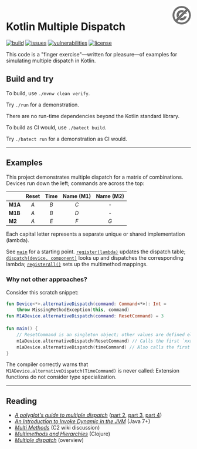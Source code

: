 <a href="./LICENSE.md">
<img src="./images/public-domain.png" alt="Public Domain" align="right"/>
</a>

# Kotlin Multiple Dispatch

[![build](https://github.com/binkley/kotlin-multiple-dispatch/workflows/build/badge.svg)](https://github.com/binkley/kotlin-multiple-dispatch/actions)
[![issues](https://img.shields.io/github/issues/binkley/kotlin-multiple-dispatch.svg)](https://github.com/binkley/kotlin-multiple-dispatch/issues/)
[![vulnerabilities](https://snyk.io/test/github/binkley/kotlin-multiple-dispatch/badge.svg)](https://snyk.io/test/github/binkley/kotlin-multiple-dispatch)
[![license](https://img.shields.io/badge/license-Public%20Domain-blue.svg)](http://unlicense.org/)

This code is a "finger exercise"&mdash;written for pleasure&mdash;of examples
for simulating multiple dispatch in Kotlin.

## Build and try

To build, use `./mvnw clean verify`.

Try `./run` for a demonstration.

There are no run-time dependencies beyond the Kotlin standard library.

To build as CI would, use `./batect build`.

Try `./batect run` for a demonstration as CI would.

---

## Examples

This project demonstrates multiple dispatch for a matrix of combinations.
Devices run down the left; commands are across the top:

| | Reset | Time | Name (M1) | Name (M2)
| - | :-: | :-: | :-: | :-:
| **M1A** | _A_ | _B_ | _C_ | -
| **M1B** | _A_ | _B_ | _D_ | -
| **M2** | _A_ | _E_ | _F_ | _G_

Each capital letter represents a separate unique or shared implementation
(lambda).

See [`main`](./src/main/kotlin/hm/binkley/labs/main.kt) for a starting
point.  [`register(lambda)`](./src/main/kotlin/hm/binkley/labs/implement-with-map.kt)
updates the dispatch table;
[`dispatch(device, component)`](./src/main/kotlin/hm/binkley/labs/implement-with-map.kt)
looks up and dispatches the corresponding lambda;
[`registerAll()`](src/main/kotlin/hm/binkley/labs/main.kt)
sets up the multimethod mappings.

### Why not other approaches?

Consider this scratch snippet:

```kotlin
fun Device<*>.alternativeDispatch(command: Command<*>): Int =
    throw MissingMethodException(this, command)
fun M1ADevice.alternativeDispatch(command: ResetCommand) = 3

fun main() {
    // ResetCommand is an singleton object; other values are defined elsewhere
    m1aDevice.alternativeDispatch(ResetCommand) // Calls the first `xxx` fun, above
    m1aDevice.alternativeDispatch(timeCommand) // Also calls the first `xxx` fun
}
```

The compiler correctly warns that `M1ADevice.alternativeDispatch(TimeCommand)`
is never called: Extension functions do not consider type specialization.

---

## Reading

* [_A polyglot's guide to multiple
  dispatch_](https://eli.thegreenplace.net/2016/a-polyglots-guide-to-multiple-dispatch/)
  ([part 2](https://eli.thegreenplace.net/2016/a-polyglots-guide-to-multiple-dispatch-part-2/),
  [part 3](https://eli.thegreenplace.net/2016/a-polyglots-guide-to-multiple-dispatch-part-3/),
  [part 4](https://eli.thegreenplace.net/2016/a-polyglots-guide-to-multiple-dispatch-part-4/))
* [_An Introduction to Invoke Dynamic in the
  JVM_](https://www.baeldung.com/java-invoke-dynamic) (Java 7+)
* [_Multi Methods_](http://wiki.c2.com/?MultiMethods) (C2 wiki discussion)
* [_Multimethods and
  Hierarchies_](https://clojure.org/reference/multimethods) (Clojure)
* [_Multiple dispatch_](https://en.wikipedia.org/wiki/Multiple_dispatch)
  (overview)
